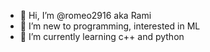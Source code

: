 - 👋 Hi, I’m @romeo2916 aka Rami
- 👀 I’m new to programming, interested in ML
- 🌱 I’m currently learning c++ and python

<!---
romeo2916/romeo2916 is a special repository because its `README.md` (this file) appears on your GitHub profile.
You can click the Preview link to take a look at your changes.
--->
